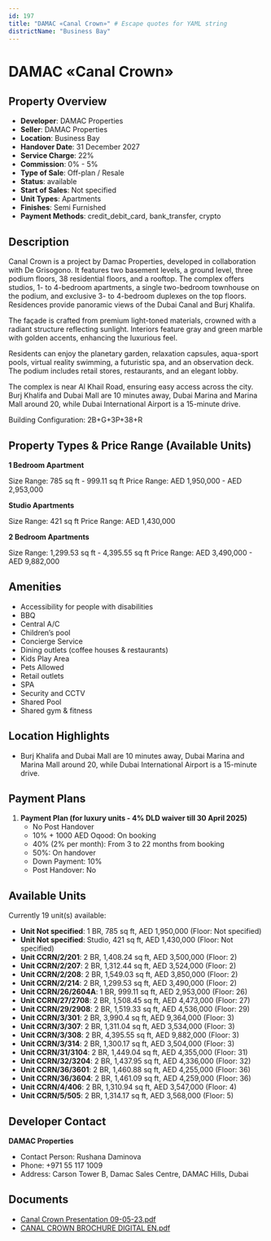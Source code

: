 ```yaml
---
id: 197
title: "DAMAC «Canal Crown»" # Escape quotes for YAML string
districtName: "Business Bay"
---
```


# DAMAC «Canal Crown»

## Property Overview
- **Developer**: DAMAC Properties
- **Seller**: DAMAC Properties
- **Location**: Business Bay
- **Handover Date**: 31 December 2027
- **Service Charge**: 22%
- **Commission**: 0% - 5%
- **Type of Sale**: Off-plan / Resale
- **Status**: available
- **Start of Sales**: Not specified
- **Unit Types**: Apartments
- **Finishes**: Semi Furnished
- **Payment Methods**: credit_debit_card, bank_transfer, crypto

## Description
Canal Crown is a project by Damac Properties, developed in collaboration with De Grisogono. It features two basement levels, a ground level, three podium floors, 38 residential floors, and a rooftop. The complex offers studios, 1- to 4-bedroom apartments, a single two-bedroom townhouse on the podium, and exclusive 3- to 4-bedroom duplexes on the top floors. Residences provide panoramic views of the Dubai Canal and Burj Khalifa.

The façade is crafted from premium light-toned materials, crowned with a radiant structure reflecting sunlight. Interiors feature gray and green marble with golden accents, enhancing the luxurious feel.

Residents can enjoy the planetary garden, relaxation capsules, aqua-sport pools, virtual reality swimming, a futuristic spa, and an observation deck. The podium includes retail stores, restaurants, and an elegant lobby.

The complex is near Al Khail Road, ensuring easy access across the city. Burj Khalifa and Dubai Mall are 10 minutes away, Dubai Marina and Marina Mall around 20, while Dubai International Airport is a 15-minute drive.

Building Configuration: 2B+G+3P+38+R

## Property Types & Price Range (Available Units)
**1 Bedroom Apartment**

Size Range: 785 sq ft - 999.11 sq ft
Price Range: AED 1,950,000 - AED 2,953,000

**Studio Apartments**

Size Range: 421 sq ft
Price Range: AED 1,430,000

**2 Bedroom Apartments**

Size Range: 1,299.53 sq ft - 4,395.55 sq ft
Price Range: AED 3,490,000 - AED 9,882,000

## Amenities
- Accessibility for people with disabilities
- BBQ
- Central A/C
- Children’s pool
- Concierge Service
- Dining outlets  (coffee houses & restaurants)
- Kids Play Area
- Pets Allowed
- Retail outlets
- SPA
- Security and CCTV
- Shared Pool
- Shared gym & fitness

## Location Highlights
- Burj Khalifa and Dubai Mall are 10 minutes away, Dubai Marina and Marina Mall around 20, while Dubai International Airport is a 15-minute drive.

## Payment Plans
1. **Payment Plan (for luxury units - 4% DLD waiver till 30 April 2025)**
   - No Post Handover
   - 10% + 1000 AED Oqood: On booking
   - 40% (2% per month): From 3 to 22 months from booking
   - 50%: On handover
   - Down Payment: 10%
   - Post Handover: No

## Available Units
Currently 19 unit(s) available:
- **Unit Not specified**: 1 BR, 785 sq ft, AED 1,950,000 (Floor: Not specified)
- **Unit Not specified**: Studio, 421 sq ft, AED 1,430,000 (Floor: Not specified)
- **Unit CCRN/2/201**: 2 BR, 1,408.24 sq ft, AED 3,500,000 (Floor: 2)
- **Unit CCRN/2/207**: 2 BR, 1,312.44 sq ft, AED 3,524,000 (Floor: 2)
- **Unit CCRN/2/208**: 2 BR, 1,549.03 sq ft, AED 3,850,000 (Floor: 2)
- **Unit CCRN/2/214**: 2 BR, 1,299.53 sq ft, AED 3,490,000 (Floor: 2)
- **Unit CCRN/26/2604A**: 1 BR, 999.11 sq ft, AED 2,953,000 (Floor: 26)
- **Unit CCRN/27/2708**: 2 BR, 1,508.45 sq ft, AED 4,473,000 (Floor: 27)
- **Unit CCRN/29/2908**: 2 BR, 1,519.33 sq ft, AED 4,536,000 (Floor: 29)
- **Unit CCRN/3/301**: 2 BR, 3,990.4 sq ft, AED 9,364,000 (Floor: 3)
- **Unit CCRN/3/307**: 2 BR, 1,311.04 sq ft, AED 3,534,000 (Floor: 3)
- **Unit CCRN/3/308**: 2 BR, 4,395.55 sq ft, AED 9,882,000 (Floor: 3)
- **Unit CCRN/3/314**: 2 BR, 1,300.17 sq ft, AED 3,504,000 (Floor: 3)
- **Unit CCRN/31/3104**: 2 BR, 1,449.04 sq ft, AED 4,355,000 (Floor: 31)
- **Unit CCRN/32/3204**: 2 BR, 1,437.95 sq ft, AED 4,336,000 (Floor: 32)
- **Unit CCRN/36/3601**: 2 BR, 1,460.88 sq ft, AED 4,255,000 (Floor: 36)
- **Unit CCRN/36/3604**: 2 BR, 1,461.09 sq ft, AED 4,259,000 (Floor: 36)
- **Unit CCRN/4/406**: 2 BR, 1,310.94 sq ft, AED 3,547,000 (Floor: 4)
- **Unit CCRN/5/505**: 2 BR, 1,314.17 sq ft, AED 3,568,000 (Floor: 5)

## Developer Contact
**DAMAC Properties**
- Contact Person: Rushana Daminova
- Phone: +971 55 117 1009
- Address: Carson Tower B, Damac Sales Centre, DAMAC Hills, Dubai

## Documents
- [Canal Crown Presentation 09-05-23.pdf](https://cdn.geniemap.net/2023/06/23/JFpOHdSHQwxVgVElQoaBTSUvINhf5QbcZLlajNiF.pdf)
- [CANAL CROWN BROCHURE DIGITAL EN.pdf](https://cdn.geniemap.net/2023/06/23/swmcWqgFKbreT11imaKu21cVn7HpkBvBOllldeZq.pdf)
